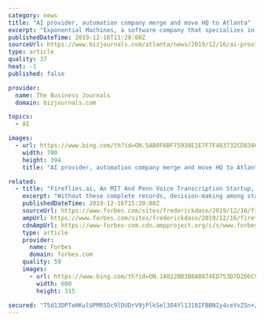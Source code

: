 ```yaml
---
category: news
title: "AI provider, automation company merge and move HQ to Atlanta"
excerpt: "Exponential Machines, a software company that specializes in AI, has merged with automation company PurpleLogic Inc. The combined entities rebranded under the name Exponential AI and will relocate its headquarters to Atlanta, according to company representatives. Prior to the merger, Exponential Machines was based in San Francisco and provided ..."
publishedDateTime: 2019-12-16T11:28:00Z
sourceUrl: https://www.bizjournals.com/atlanta/news/2019/12/16/ai-provider-automation-company-merge-and-move-hq.html
type: article
quality: 37
heat: -1
published: false

provider:
  name: The Business Journals
  domain: bizjournals.com

topics:
  - AI

images:
  - url: https://www.bing.com/th?id=ON.5AB0F6BF75938E1E7F7F483732CD834C
    width: 700
    height: 394
    title: "AI provider, automation company merge and move HQ to Atlanta"

related:
  - title: "Fireflies.ai, An MIT And Penn Voice Transcription Startup, Raises $5M From Canaan Partners To Automatically Take Meeting Notes"
    excerpt: "Without these complete records, decision-making among stakeholders is slow and inefficient. Fortunately, Sam Udotong and Krish Ramineni have created Fireflies.ai, a meeting and recording transcription software-as-a-service (SaaS) company, to provide users with automatically generated transcripts of their conversations. The San Francisco-based ..."
    publishedDateTime: 2019-12-16T15:39:00Z
    sourceUrl: https://www.forbes.com/sites/frederickdaso/2019/12/16/firefliesai-an-mit-and-penn-voice-transcription-startup-raises-5m-from-canaan-partners-to-automatically-take-meeting-notes/
    ampUrl: https://www.forbes.com/sites/frederickdaso/2019/12/16/firefliesai-an-mit-and-penn-voice-transcription-startup-raises-5m-from-canaan-partners-to-automatically-take-meeting-notes/amp/
    cdnAmpUrl: https://www-forbes-com.cdn.ampproject.org/c/s/www.forbes.com/sites/frederickdaso/2019/12/16/firefliesai-an-mit-and-penn-voice-transcription-startup-raises-5m-from-canaan-partners-to-automatically-take-meeting-notes/amp/
    type: article
    provider:
      name: Forbes
      domain: forbes.com
    quality: 59
    images:
      - url: https://www.bing.com/th?id=ON.1A022BB3B8A8874ED753D7D2D6C91012
        width: 600
        height: 315

secured: "T5d13DPTeHKulUPMR5Dc9lDUDrV9jPlkSel3O4Yl1318IFBBNIy4ceYvZSn+/HWJR2YYpQOTdICVZpaBEUdi1NMMfbYCjMoCXvRo8mqWJRClsDlXLMLV6YsD5OTqHtNPIWmDdMhTSUa0sedvAxUTiolYQIR3/pCl6GswiScXE4HdNZocvv5x1dvCL/+n7yNMVYed0t/7pEpGbTpTK+SMNVEVbGelYkarbWhvNH5wUcxzqQ0oV7qrMNUPBW/NLKEAeuJtkSftL5WKhn1ypVn+ag==;sNV9hNGpapDJPW8V0V86Uw=="
---
```


